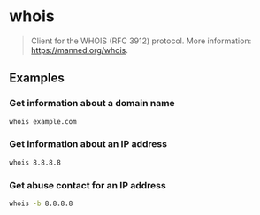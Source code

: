 # whois

> Client for the WHOIS (RFC 3912) protocol. More information: <https://manned.org/whois>.

## Examples

### Get information about a domain name

```bash
whois example.com
```

### Get information about an IP address

```bash
whois 8.8.8.8
```

### Get abuse contact for an IP address

```bash
whois -b 8.8.8.8
```
